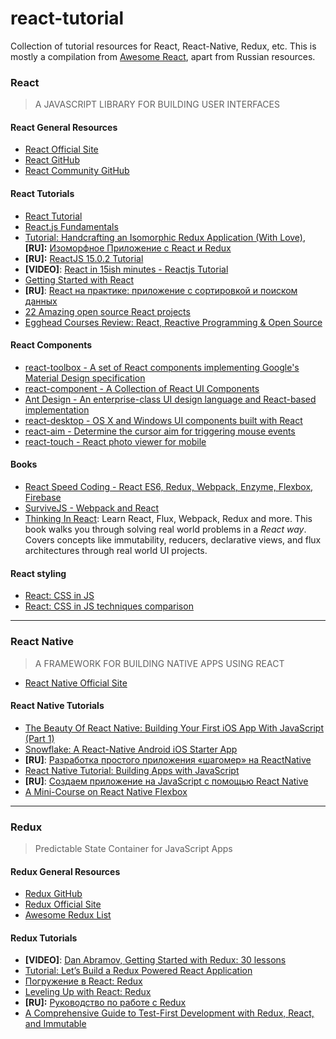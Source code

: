 # react-tutorial
Collection of tutorial resources for React, React-Native, Redux, etc. This is mostly a compilation from [Awesome React](https://github.com/enaqx/awesome-react), apart from Russian resources.

### React
>A JAVASCRIPT LIBRARY FOR BUILDING USER INTERFACES

#### React General Resources
* [React Official Site](http://facebook.github.io/react/)
* [React GitHub](https://github.com/facebook/react)
* [React Community GitHub](https://github.com/reactjs)

#### React Tutorials
* [React Tutorial](https://facebook.github.io/react/docs/tutorial.html)
* [React.js  Fundamentals](http://courses.reactjsprogram.com/courses/reactjsfundamentals)
* [Tutorial: Handcrafting an Isomorphic Redux Application (With Love)](https://medium.com/front-end-developers/handcrafting-an-isomorphic-redux-application-with-love-40ada4468af4), **[RU]:** [Изоморфное Приложение с React и Redux](https://habrahabr.ru/post/264423/)
* **[RU]:** [ReactJS 15.0.2 Tutorial](https://habrahabr.ru/post/282874/)
* **[VIDEO]**: [React in 15ish minutes - Reactjs Tutorial](https://www.youtube.com/watch?v=PGUMRVowdv8)
* [Getting Started with React](https://www.sitepoint.com/getting-started-react-jsx/)
* **[RU]**: [React на практике: приложение с сортировкой и поиском данных](http://jsraccoon.ru/react-sort-and-search)
* [22 Amazing open source React projects](https://medium.mybridge.co/22-amazing-open-source-react-projects-cb8230ec719f#.ljq5izdox)
* [Egghead Courses Review: React, Reactive Programming & Open Source](https://medium.com/@sapegin/egghead-courses-review-5594348c4adf#.un131msoq)

#### React Components
* [react-toolbox - A set of React components implementing Google's Material Design specification](http://www.react-toolbox.com)
* [react-component - A Collection of React UI Components](http://react-component.github.io/badgeboard/)
* [Ant Design - An enterprise-class UI design language and React-based implementation](https://github.com/ant-design/ant-design)
* [react-desktop - OS X and Windows UI components built with React](https://github.com/gabrielbull/react-desktop)
* [react-aim - Determine the cursor aim for triggering mouse events](https://github.com/gabrielbull/react-aim)
* [react-touch - React photo viewer for mobile](https://github.com/petehunt/react-touch)

#### Books
* [React Speed Coding - React ES6, Redux, Webpack, Enzyme, Flexbox, Firebase](https://reactspeed.com)
* [SurviveJS - Webpack and React](http://survivejs.com/)
* [Thinking In React](https://www.thinkinginreact.xyz): Learn React, Flux, Webpack, Redux and more. This book walks you through solving real world problems in a _React way_. Covers concepts like immutability, reducers, declarative views, and flux architectures through real world UI projects.

#### React styling
 * [React: CSS in JS](http://blog.vjeux.com/2014/javascript/react-css-in-js-nationjs.html)
 * [React: CSS in JS techniques comparison](https://github.com/MicheleBertoli/css-in-js)

---

### React Native
> A FRAMEWORK FOR BUILDING NATIVE APPS USING REACT

* [React Native Official Site](https://facebook.github.io/react-native/)

#### React Native Tutorials

* [The Beauty Of React Native: Building Your First iOS App With JavaScript (Part 1)](https://www.smashingmagazine.com/2016/04/the-beauty-of-react-native-building-your-first-ios-app-with-javascript-part-1/)
* [Snowflake: A React-Native Android iOS Starter App](https://github.com/bartonhammond/snowflake)
* **[RU]**: [Разработка простого приложения «шагомер» на ReactNative](https://habrahabr.ru/post/283494/)
* [React Native Tutorial: Building Apps with JavaScript](https://www.raywenderlich.com/126063/react-native-tutorial)
* **[RU]**: [Создаем приложение на JavaScript с помощью React Native](https://habrahabr.ru/company/plarium/blog/303328/)
* [A Mini-Course on React Native Flexbox](https://medium.com/@yoniweisbrod/a-mini-course-on-react-native-flexbox-2832a1ccc6)

---

### Redux
> Predictable State Container for JavaScript Apps

#### Redux General Resources
* [Redux GitHub](https://github.com/reactjs/redux)
* [Redux Official Site](http://redux.js.org/)
* [Awesome Redux List](https://github.com/xgrommx/awesome-redux)

#### Redux Tutorials
* **[VIDEO]**: [Dan Abramov, Getting Started with Redux: 30 lessons](https://egghead.io/series/getting-started-with-redux)
* [Tutorial: Let’s Build a Redux Powered React Application](https://stormpath.com/blog/build-a-redux-powered-react-application)
* [Погружение в React: Redux](http://prgssr.ru/development/pogruzhenie-v-react-redux.html)
* [Leveling Up with React: Redux](https://css-tricks.com/learning-react-redux/)
* **[RU]:** [Руководство по работе с Redux](https://habrahabr.ru/company/mailru/blog/303456/)
* [A Comprehensive Guide to Test-First Development with Redux, React, and Immutable](http://teropa.info/blog/2015/09/10/full-stack-redux-tutorial.html)
